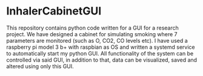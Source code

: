 # InhalerCabinetGUI
This repository contains python code written for a GUI for a research project. We have designed a cabinet for simulating smoking where 7 parameters are monitored (such as O, CO2, CO levels etc). I have used a raspberry pi model 3 b+ with raspbian as OS and written a systemd service to automatically start my python GUI. All functionality of the system can be controlled via said GUI, in addition to that, data can be visualized, saved and altered using only this GUI.
